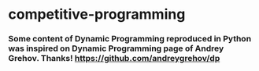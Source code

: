 # competitive-programming

### Some content of Dynamic Programming reproduced in Python was inspired on Dynamic Programming page of Andrey Grehov. Thanks! https://github.com/andreygrehov/dp
